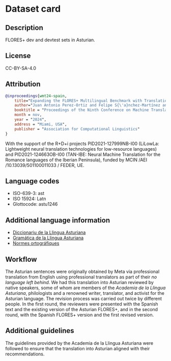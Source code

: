 # Dataset card

## Description

FLORES+ dev and devtest sets in Asturian.

## License

CC-BY-SA-4.0

## Attribution

```bibtex
@inproceedings{wmt24-spain,
    title="Expanding the FLORES+ Multilingual Benchmark with Translations for {Aragonese, Aranese, Asturian, and Valencian}",
    author="Juan Antonio Perez-Ortiz and Felipe S{\'a}nchez-Martínez and Víctor M. S{\'a}nchez-Cartagena and Miquel Esplà-Gomis and Aaron Galiano Jimenez and Antoni Oliver and Claudi Aventín-Boya and Alejandro Pardos and Cristina Valdés and Jus{\'e}p Loís Sans Socasau and Juan Pablo Martínez",
    booktitle = "Proceedings of the Ninth Conference on Machine Translation",
    month = nov,
    year = "2024",
    address = "Miami, USA",
    publisher = "Association for Computational Linguistics"
}
```

With the support of the R+D+i projects PID2021-127999NB-I00 (LiLowLa: Lightweight neural translation technologies for low-resource languages) and PID2021-124663OB-I00 (TAN-IBE: Neural Machine Translation for the Romance languages of the Iberian Peninsula), funded by MCIN /AEI /10.13039/501100011033 / FEDER, UE.

## Language codes

* ISO-639-3: ast
* ISO 15924: Latn
* Glottocode: astu1246

## Additional language information

* [Diccionariu de la Llingua Asturiana](https://diccionariu.alladixital.org)
* [Gramática de la Llingua Asturiana](https://alladixital.org/wp-content/uploads/2022/08/Gramatica-de-la-Llingua-Asturiana.pdf)
* [Normes ortográfiques](https://alladixital.org/wp-content/uploads/2024/01/Normes-Ortografiques-8a-edicion-FINAL-3.pdf)

## Workflow

The Asturian sentences were originally obtained by Meta via professional translation from English using professional translators as part of their *no language left behind*. We had this translation into Asturian reviewed by native speakers, some of whom are members of the *Academia de la Llingua Asturiana*, philologists and  a renowned writer, translator, and activist for the Asturian language. The revision process was carried out twice by different people. In the first round, the reviewers were presented with the Spanish text and the existing version of the Asturian FLORES+, and in the second round, with the Spanish FLORES+ version and the first revised version.

## Additional guidelines

The guidelines provided by the Academia de la Llingua Asturiana were followed to ensure that the translation into Asturian aligned with their recommendations.
